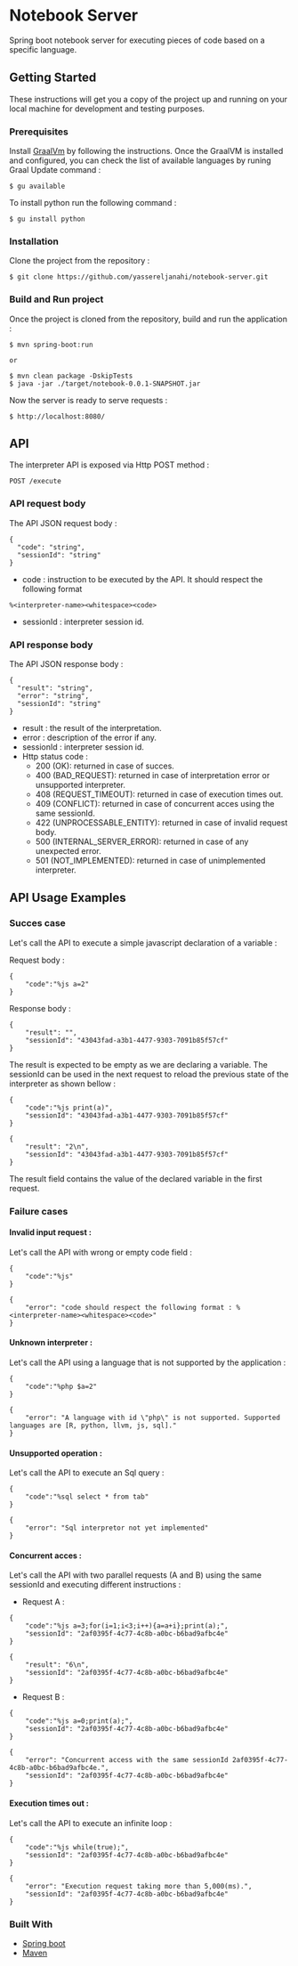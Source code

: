# Notebook Server

Spring boot notebook server for executing pieces of code based on a specific language. 

## Getting Started

These instructions will get you a copy of the project up and running on your local machine for development and testing purposes.

### Prerequisites

Install [GraalVm](https://www.graalvm.org/docs/getting-started/) by following the instructions. Once the GraalVM is installed and configured, you can check the list of available languages by runing Graal Update command :

```
$ gu available
```

To install python run the following command : 

```
$ gu install python
```

### Installation

Clone the project from the repository : 

```
$ git clone https://github.com/yassereljanahi/notebook-server.git
```

### Build and Run project

Once the project is cloned from the repository, build and run the application : 

```
$ mvn spring-boot:run

or

$ mvn clean package -DskipTests
$ java -jar ./target/notebook-0.0.1-SNAPSHOT.jar
``` 

Now the server is ready to serve requests : 

```
$ http://localhost:8080/
```

## API

The interpreter API is exposed via Http POST method : 

```
POST /execute
```

### API request body

The API JSON request body : 

```
{
  "code": "string",
  "sessionId": "string"
}
```

- code : instruction to be executed by the API. It should respect the following format
```
%<interpreter-name><whitespace><code>
```
- sessionId : interpreter session id.


### API response body

The API JSON response body :

```
{
  "result": "string",
  "error": "string",
  "sessionId": "string"
}
```

- result : the result of the interpretation.
- error : description of the error if any.
- sessionId : interpreter session id.
- Http status code : 
	- 200 (OK): returned in case of succes.
	- 400 (BAD_REQUEST): returned in case of interpretation error or unsupported interpreter.
	- 408 (REQUEST_TIMEOUT): returned in case of execution times out.
	- 409 (CONFLICT): returned in case of concurrent acces using the same sessionId.
	- 422 (UNPROCESSABLE_ENTITY): returned in case of invalid request body.
	- 500 (INTERNAL_SERVER_ERROR): returned in case of any unexpected error.
	- 501 (NOT_IMPLEMENTED): returned in case of unimplemented interpreter.

## API Usage Examples

### Succes case

Let's call the API to execute a simple javascript declaration of a variable :

Request body : 

```
{
	"code":"%js a=2"
}
```

Response body : 

```
{
    "result": "",
    "sessionId": "43043fad-a3b1-4477-9303-7091b85f57cf"
}
```
The result is expected to be empty as we are declaring a variable. The sessionId can be used in the next request to reload the previous state of the interpreter as shown bellow :

```
{
	"code":"%js print(a)",
	"sessionId": "43043fad-a3b1-4477-9303-7091b85f57cf"
}
```

```
{
    "result": "2\n",
    "sessionId": "43043fad-a3b1-4477-9303-7091b85f57cf"
}
```

The result field contains the value of the declared variable in the first request.

### Failure cases

#### Invalid input request : 

Let's call the API with wrong or empty code field : 

```
{
	"code":"%js"
}
```
```
{
    "error": "code should respect the following format : %<interpreter-name><whitespace><code>"
}
```

#### Unknown interpreter : 

Let's call the API using a language that is not supported by the application : 

```
{
	"code":"%php $a=2"
}
```
```
{
    "error": "A language with id \"php\" is not supported. Supported languages are [R, python, llvm, js, sql]."
}
```

#### Unsupported operation : 

Let's call the API to execute an Sql query : 

```
{
	"code":"%sql select * from tab"
}
```
```
{
    "error": "Sql interpretor not yet implemented"
}
```

#### Concurrent acces : 

Let's call the API with two parallel requests (A and B) using the same sessionId and executing different instructions : 

- Request A :

```
{
	"code":"%js a=3;for(i=1;i<3;i++){a=a+i};print(a);",
	"sessionId": "2af0395f-4c77-4c8b-a0bc-b6bad9afbc4e"
}
```
```
{
    "result": "6\n",
    "sessionId": "2af0395f-4c77-4c8b-a0bc-b6bad9afbc4e"
}
```

- Request B :

```
{
	"code":"%js a=0;print(a);",
	"sessionId": "2af0395f-4c77-4c8b-a0bc-b6bad9afbc4e"
}
```
```
{
    "error": "Concurrent access with the same sessionId 2af0395f-4c77-4c8b-a0bc-b6bad9afbc4e.",
    "sessionId": "2af0395f-4c77-4c8b-a0bc-b6bad9afbc4e"
}
```

#### Execution times out : 

Let's call the API to execute an infinite loop : 

```
{
	"code":"%js while(true);",
	"sessionId": "2af0395f-4c77-4c8b-a0bc-b6bad9afbc4e"
}
```
```
{
    "error": "Execution request taking more than 5,000(ms).",
    "sessionId": "2af0395f-4c77-4c8b-a0bc-b6bad9afbc4e"
}
```

### Built With

* [Spring boot](https://spring.io/projects/spring-boot)
* [Maven](https://maven.apache.org/)